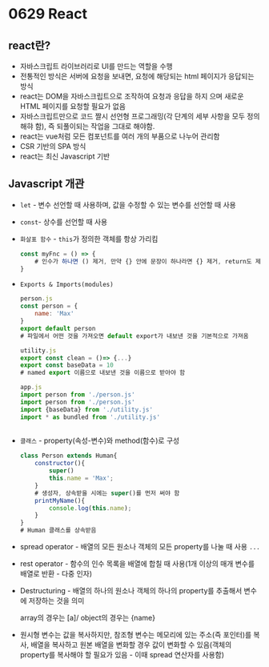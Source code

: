 # 0629 React



## react란?

- 자바스크립트 라이브러리로 UI를 만드는 역할을 수행
- 전통적인 방식은 서버에 요청을 보내면, 요청에 해당되는 html 페이지가 응답되는 방식
- react는 DOM을 자바스크립트으로 조작하여 요청과 응답을 하지 으며 새로운 HTML 페이지를 요청할 필요가 없음
- 자바스크립트만으로 코드 짤시 선언형 프로그래밍(각 단계의 세부 사항을 모두 정의해햐 함), 즉 되풀이되는 작업을 그대로 해야함.
- react는 vue처럼 모든 컴포넌트를 여러 개의 부품으로 나누어 관리함
- CSR 기반의 SPA 방식
- react는 최신 Javascript 기반



##  Javascript 개관

- `let` - 변수 선언할 때 사용하며, 값을 수정할 수 있는 변수를 선언할 때 사용

- `const`- 상수를 선언할 때 사용

- `화살표 함수` - `this`가 정의한 객체를 항상 가리킴

  ```javascript
  const myFnc = () => {
      # 인수가 하나면 () 제거, 만약 {} 안에 문장이 하나라면 {} 제거, return도 제거 가능
  }
  ```

- `Exports & Imports(modules)` 

  ```javascript
  person.js
  const person = {
      name: 'Max'
  }
  export default person 
  # 파일에서 어떤 것을 가져오면 default export가 내보낸 것을 기본적으로 가져옴
  
  utility.js
  export const clean = ()=> {...}
  export const baseData = 10
  # named export 이름으로 내보낸 것을 이름으로 받아야 함
  
  app.js
  import person from './person.js'
  import person from './person.js'
  import {baseData} from './utility.js'
  import * as bundled from './utility.js'     
                             
  ```

- `클래스` - property(속성-변수)와 method(함수)로 구성

  ```javascript
  class Person extends Human{
      constructor(){
          super()
          this.name = 'Max';
      }
      # 생성자, 상속받을 시에는 super()를 먼저 써야 함
      printMyName(){
          console.log(this.name);
      }
  }
  # Human 클래스를 상속받음
  ```

- spread operator - 배열의 모든 원소나 객체의 모든 property를 나눌 때 사용 `...`

- rest operator - 함수의 인수 목록을 배열에 합칠 때 사용(1개 이상의 매개 변수를 배열로 반환 - 다중 인자)

- Destructuring - 배열의 하나의 원소나 객체의 하나의 property를 추출해서 변수에 저장하는 것을 의미 

  array의 경우는 [a]/ object의 경우는 {name}

- 원시형 변수는 값을 복사하지만, 참조형 변수는 메모리에 있는 주소(즉 포인터)를 복사, 배열을 복사하고 원본 배열을 변화할 경우 값이 변화할 수 있음(객체의 property를 복사해야 할 필요가 있음 - 이때 spread 연산자를 사용함)
